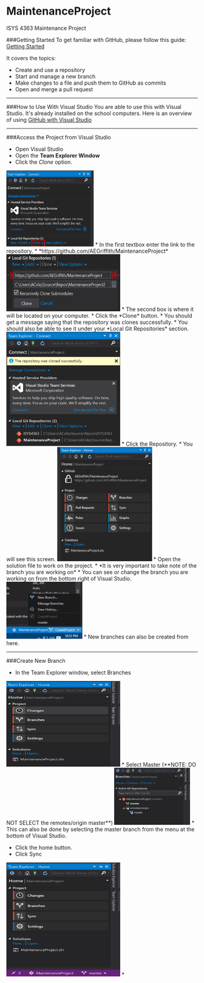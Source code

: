 # MaintenanceProject
ISYS 4363 Maintenance Project

###Getting Started
To get familiar with GitHub, please follow this guide:
[Getting Started](https://guides.github.com/activities/hello-world/) 

It covers the topics:
* Create and use a repository
* Start and manage a new branch
* Make changes to a file and push them to GitHub as commits
* Open and merge a pull request

---
###How to Use With Visual Studio
You are able to use this with Visual Studio. It's already installed on the school computers. Here is an overview of using 
[GitHub with Visual Studio](https://visualstudio.github.com/)

---
###Access the Project from Visual Studio
* Open Visual Studio
* Open the **Team Explorer Window**
* Click the *Clone* option.

<img src="Clone.PNG" width="230" height="200" />
* In the first textbox enter the link to the repository. 
* *https://github.com/AEGriffith/MaintenanceProject*

<img src="LinkToRep.PNG" width="300" height="150" />
* The second box is where it will be located on your computer. 
* Click the *Clone* button. 
* You should get a message saying that the repository was clones successfully.
* You should also be able to see it under your *Local Git Repositories* section.

<img src="SuccessfulLink.PNG" width="300" height="300" />
* Click the Repository.
* You will see this screen.

<img src="OpenScreen.PNG" width="250" height="300" />
* Open the solution file to work on the project.
* *It is very important to take note of the branch you are working on*
* You can see or change the branch you are working on from the bottom right of Visual Studio.

<img src="VSGHBranches.PNG" width="200" height="150" />
* New branches can also be created from here.

---
###Create New Branch

* In the Team Explorer window, select Branches

<img src="SelectBranches.JPG" width="300" height="225" />
* Select Master (**NOTE: DO NOT SELECT the remotes/origin master**)

<img src="SelectMaster.JPG" width="200" height="150" />
  * This can also be done by selecting the master branch from the menu at the bottom of Visual Studio.

* Click the home button.
* Click Sync

<img src="SyncMaster.JPG" width="300" height="300" />
* 


